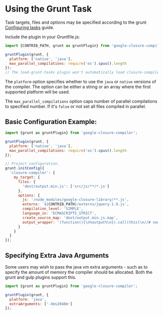 # Using the Grunt Task

Task targets, files and options may be specified according to the grunt
[Configuring tasks](http://gruntjs.com/configuring-tasks) guide.

Include the plugin in your Gruntfile.js:

```js
import {CONTRIB_PATH, grunt as gruntPlugin} from 'google-closure-compiler';

gruntPlugin(grunt, {
  platform: ['native', 'java'],
  max_parallel_compilations: require('os').cpus().length
});
// The load-grunt-tasks plugin won't automatically load closure-compiler
```

The `platform` option specifies whether to use the `java` or `native` versions of the compiler.
The option can be either a string or an array where the first supported platform will be used.

The `max_parallel_compilations` option caps number of parallel compilations to specified number. If it's 
`false` or not set all files compiled in parallel.

## Basic Configuration Example:

```js
import {grunt as gruntPlugin} from 'google-closure-compiler';

gruntPlugin(grunt, {
  platform: ['native', 'java'],
  max_parallel_compilations: require('os').cpus().length
});

// Project configuration.
grunt.initConfig({
  'closure-compiler': {
    my_target: {
      files: {
        'dest/output.min.js': ['src/js/**/*.js']
      },
      options: {
        js: '/node_modules/google-closure-library/**.js',
        externs: `${CONTRIB_PATH}/externs/jquery-1.9.js`,
        compilation_level: 'SIMPLE',
        language_in: 'ECMASCRIPT5_STRICT',
        create_source_map: 'dest/output.min.js.map',
        output_wrapper: '(function(){\n%output%\n}).call(this)\n//# sourceMappingURL=output.min.js.map'
      }
    }
  }
});
```

## Specifying Extra Java Arguments
Some users may wish to pass the java vm extra arguments - such as to specify the amount of memory the compiler should
be allocated. Both the grunt and gulp plugins support this.

```js
import {grunt as gruntPlugin} from 'google-closure-compiler';

gruntPlugin(grunt, {
  platform: 'java',
  extraArguments: ['-Xms2048m']
});
```
